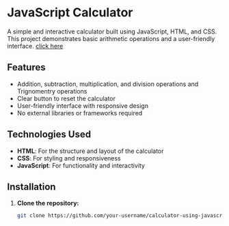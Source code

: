 # JavaScript Calculator

A simple and interactive calculator built using JavaScript, HTML, and CSS. This project demonstrates basic arithmetic operations and a user-friendly interface.
[click here](https://saipratheekvemulapalli.github.io/calculator-using-javascript/)

## Features

- Addition, subtraction, multiplication, and division operations and Trignomentry operations
- Clear button to reset the calculator
- User-friendly interface with responsive design
- No external libraries or frameworks required

## Technologies Used

- **HTML**: For the structure and layout of the calculator
- **CSS**: For styling and responsiveness
- **JavaScript**: For functionality and interactivity

## Installation

1. **Clone the repository:**
   ```bash
   git clone https://github.com/your-username/calculator-using-javascript.git
